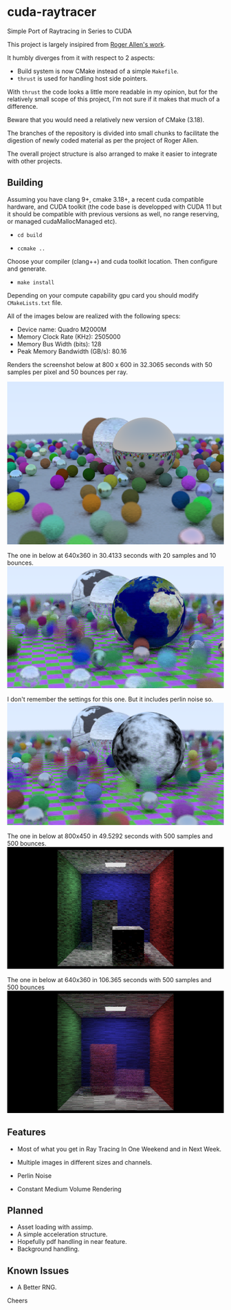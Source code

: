 # cuda-raytracer
Simple Port of Raytracing in Series to CUDA

This project is largely insipired from 
[Roger Allen's work](https://github.com/rogerallen/raytracinginoneweekendincuda).

It humbly diverges from it with respect to 2 aspects:

- Build system is now CMake instead of a simple `Makefile`.
- `thrust` is used for handling host side pointers.

With `thrust` the code looks a little more readable in my opinion, 
but for the relatively small scope of this project, I'm not sure if it
makes that much of a difference.

Beware that you would need a relatively new version of CMake (3.18).

The branches of the repository is divided into small chunks to facilitate
the digestion of newly coded material as per the project of Roger Allen.

The overall project structure is also arranged to make it easier to
integrate with other projects.

## Building

Assuming you have clang 9+, cmake 3.18+,  a recent cuda compatible
hardware, and CUDA toolkit (the code base is developped with CUDA 11 but it
should be compatible with previous versions as well, no range reserving, or
managed cudaMallocManaged etc).

- `cd build`

- `ccmake ..`
 
Choose your compiler (clang++) and cuda toolkit location. Then configure and
generate.

- `make install`

Depending on your compute capability gpu card you should modify
`CMakeLists.txt` file.

All of the images below are realized with the following specs:

- Device name: Quadro M2000M
- Memory Clock Rate (KHz): 2505000
- Memory Bus Width (bits): 128
- Peak Memory Bandwidth (GB/s): 80.16


Renders the screenshot below at 800 x 600 in 32.3065 seconds with 50 samples
per pixel and 50 bounces per ray.

<img src="images/final.png" alt="final screenshot"/>

The one in below at 640x360 in 30.4133 seconds with 20 samples and 10 bounces.
<img src="images/final2.png" alt="final screenshot second version"/>


I don't remember the settings for this one. But it includes perlin noise so.
<img src="images/final3.png" alt="final screenshot third version"/>


The one in below at 800x450 in 49.5292 seconds with 500 samples and 500
bounces.
<img src="images/final4.png" alt="final screenshot fourth version"/>

The one in below at 640x360 in 106.365 seconds with 500 samples and 500
bounces
<img src="images/cornell_smoke.png" alt="final screenshot fifth version"/>

## Features

- Most of what you get in Ray Tracing In One Weekend and in Next Week.

- Multiple images in different sizes and channels.

- Perlin Noise

- Constant Medium Volume Rendering

## Planned

- Asset loading with assimp.
- A simple acceleration structure.
- Hopefully pdf handling in near feature.
- Background handling.


## Known Issues

- A Better RNG.

Cheers
